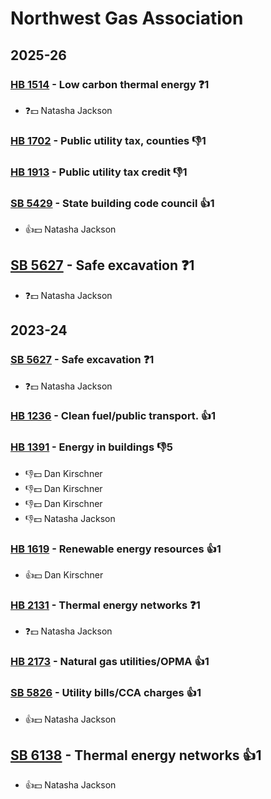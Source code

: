 # Northwest Gas Association
## 2025-26

### [HB 1514](/bill/2025-26/hb/1514/) - Low carbon thermal energy   ❓1
* ❓💵 Natasha Jackson

### [HB 1702](/bill/2025-26/hb/1702/) - Public utility tax, counties  👎1 

### [HB 1913](/bill/2025-26/hb/1913/) - Public utility tax credit  👎1 

### [SB 5429](/bill/2025-26/sb/5429/) - State building code council 👍1  
* 👍💵 Natasha Jackson

## [SB 5627](/bill/2025-26/sb/5627/) - Safe excavation   ❓1
* ❓💵 Natasha Jackson

## 2023-24

### [SB 5627](/bill/2023-24/sb/5627/) - Safe excavation   ❓1
* ❓💵 Natasha Jackson

### [HB 1236](/bill/2023-24/hb/1236/) - Clean fuel/public transport. 👍1  

### [HB 1391](/bill/2023-24/hb/1391/) - Energy in buildings  👎5 
* 👎💵 Dan Kirschner
* 👎💵 Dan Kirschner
* 👎💵 Dan Kirschner
* 👎💵 Natasha Jackson

### [HB 1619](/bill/2023-24/hb/1619/) - Renewable energy resources 👍1  
* 👍💵 Dan Kirschner

### [HB 2131](/bill/2023-24/hb/2131/) - Thermal energy networks   ❓1
* ❓💵 Natasha Jackson

### [HB 2173](/bill/2023-24/hb/2173/) - Natural gas utilities/OPMA 👍1  

### [SB 5826](/bill/2023-24/sb/5826/) - Utility bills/CCA charges 👍1  
* 👍💵 Natasha Jackson

## [SB 6138](/bill/2023-24/sb/6138/) - Thermal energy networks 👍1  
* 👍💵 Natasha Jackson
